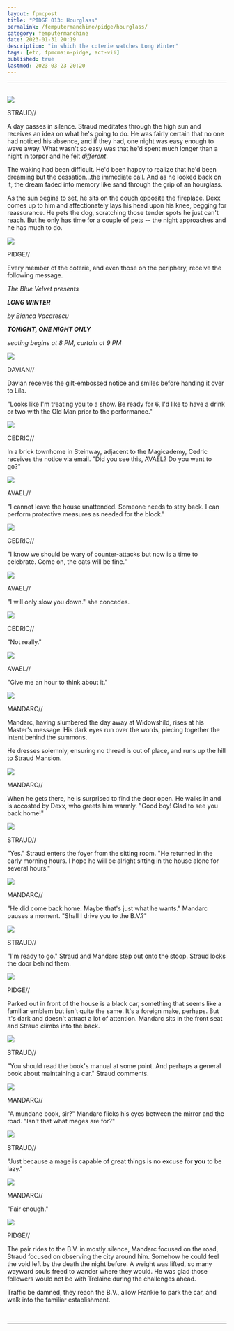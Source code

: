 ```yaml
---
layout: fpmcpost
title: "PIDGE 013: Hourglass"
permalink: /femputermanchine/pidge/hourglass/
category: femputermanchine
date: 2023-01-31 20:19
description: "in which the coterie watches Long Winter"
tags: [etc, fpmcmain-pidge, act-vii]
published: true
lastmod: 2023-03-23 20:20
---
```

[//]: # (  3/03/23  -added)

*****
<BR>
<div class="chat-box">
<img src="{{ site.url }}/assets/tb/straud2.jpg" class="chat-portrait" />
<p class="ppl-sez">STRAUD//</p>
<p class="ppl-sez">A day passes in silence. Straud meditates through the high sun and receives an idea on what he's going to do. He was fairly certain that no one had noticed his absence, and if they had, one night was easy enough to wave away. What wasn't so easy was that he'd spent much longer than a night in torpor and he felt <i>different</i>. </p>
<p class="ppl-sez">The waking had been difficult. He'd been happy to realize that he'd been dreaming but the cessation...the immediate call. And as he looked back on it, the dream faded into memory like sand through the grip of an hourglass. </p>
<p class="ppl-sez">As the sun begins to set, he sits on the couch opposite the fireplace. Dexx comes up to him and affectionately lays his head upon his knee, begging for reassurance. He pets the dog, scratching those tender spots he just can't reach. But he only has time for a couple of pets -- the night approaches and he has much to do.</p>
</div>

<div class="chat-box">
<img src="{{ site.url }}/assets/tb/pidge.jpg" class="chat-portrait" />
<p class="ppl-sez">PIDGE//</p>
<p class="ppl-sez">Every member of the coterie, and even those on the periphery, receive the following message.</p>
<p class="ppl-sez"><i>The Blue Velvet presents</i></p>
<p class="ppl-sez"><i><b>LONG WINTER</i></b></p>
<p class="ppl-sez"><i>by Bianca Vacarescu</i></p>
<p class="ppl-sez"><i><b>TONIGHT, ONE NIGHT ONLY</i></b></p>
<p class="ppl-sez"><i>seating begins at 8 PM, curtain at 9 PM</i></p>
</div>

<div class="chat-box">
<img src="{{ site.url }}/assets/tb/davian.jpg" class="chat-portrait" />
<p class="ppl-sez">DAVIAN//</p>
<p class="ppl-sez">Davian receives the gilt-embossed notice and smiles before handing it over to Lila. </p>
<p class="ppl-sez">"Looks like I'm treating you to a show. Be ready for 6, I'd like to have a drink or two with the Old Man prior to the performance."</p>
</div>

<div class="chat-box">
<img src="{{ site.url }}/assets/tb/cedric.jpg" class="chat-portrait" />
<p class="ppl-sez">CEDRIC//</p>
<p class="ppl-sez">In a brick townhome in Steinway, adjacent to the Magicademy, Cedric receives the notice via email. "Did you see this, AVAEL? Do you want to go?"</p>
</div>

<div class="chat-box">
<img src="{{ site.url }}/assets/tb/avael-finetb.jpg" class="chat-portrait" />
<p class="ppl-sez">AVAEL//</p>
<p class="ppl-sez">"I cannot leave the house unattended. Someone needs to stay back. I can perform protective measures as needed for the block."</p>
</div>

<div class="chat-box">
<img src="{{ site.url }}/assets/tb/cedric.jpg" class="chat-portrait" />
<p class="ppl-sez">CEDRIC//</p>
<p class="ppl-sez">"I know we should be wary of counter-attacks but now is a time to celebrate. Come on, the cats will be fine."</p>
</div>

<div class="chat-box">
<img src="{{ site.url }}/assets/tb/avael-finetb.jpg" class="chat-portrait" />
<p class="ppl-sez">AVAEL//</p>
<p class="ppl-sez">"I will only slow you down." she concedes.</p>
</div>

<div class="chat-box">
<img src="{{ site.url }}/assets/tb/cedric.jpg" class="chat-portrait" />
<p class="ppl-sez">CEDRIC//</p>
<p class="ppl-sez">"Not really." </p>
</div>

<div class="chat-box">
<img src="{{ site.url }}/assets/tb/avael-finetb.jpg" class="chat-portrait" />
<p class="ppl-sez">AVAEL//</p>
<p class="ppl-sez">"Give me an hour to think about it."</p>
</div>

<div class="chat-box">
<img src="{{ site.url }}/assets/tb/mandarc-fine-tb.jpg" class="chat-portrait" />
<p class="ppl-sez">MANDARC//</p>
<p class="ppl-sez">Mandarc, having slumbered the day away at Widowshild, rises at his Master's message. His dark eyes run over the words, piecing together the intent behind the summons.</p>
<p class="ppl-sez">He dresses solemnly, ensuring no thread is out of place, and runs up the hill to Straud Mansion.</p>
</div>

<div class="chat-box">
<img src="{{ site.url }}/assets/tb/mandarc-fine-tb.jpg" class="chat-portrait" />
<p class="ppl-sez">MANDARC//</p>
<p class="ppl-sez">When he gets there, he is surprised to find the door open. He walks in and is accosted by Dexx, who greets him warmly. "Good boy! Glad to see you back home!"</p>
</div>

<div class="chat-box">
<img src="{{ site.url }}/assets/tb/straud2.jpg" class="chat-portrait" />
<p class="ppl-sez">STRAUD//</p>
<p class="ppl-sez">"Yes." Straud enters the foyer from the sitting room. "He returned in the early morning hours. I hope he will be alright sitting in the house alone for several hours."</p>
</div>

<div class="chat-box">
<img src="{{ site.url }}/assets/tb/mandarc-fine-tb.jpg" class="chat-portrait" />
<p class="ppl-sez">MANDARC//</p>
<p class="ppl-sez">"He did come back home. Maybe that's just what he wants." Mandarc pauses a moment. "Shall I drive you to the B.V.?"</p>
</div>

<div class="chat-box">
<img src="{{ site.url }}/assets/tb/straud2.jpg" class="chat-portrait" />
<p class="ppl-sez">STRAUD//</p>
<p class="ppl-sez">"I'm ready to go." Straud and Mandarc step out onto the stoop. Straud locks the door behind them. </p>
</div>

<div class="chat-box">
<img src="{{ site.url }}/assets/tb/pidge.jpg" class="chat-portrait" />
<p class="ppl-sez">PIDGE//</p>
<p class="ppl-sez">Parked out in front of the house is a black car, something that seems like a familiar emblem but isn't quite the same. It's a foreign make, perhaps. But it's dark and doesn't attract a lot of attention. Mandarc sits in the front seat and Straud climbs into the back.</p>
</div>

<div class="chat-box">
<img src="{{ site.url }}/assets/tb/straud2.jpg" class="chat-portrait" />
<p class="ppl-sez">STRAUD//</p>
<p class="ppl-sez">"You should read the book's manual at some point. And perhaps a general book about maintaining a car." Straud comments.</p>
</div>

<div class="chat-box">
<img src="{{ site.url }}/assets/tb/mandarc-fine-tb.jpg" class="chat-portrait" />
<p class="ppl-sez">MANDARC//</p>
<p class="ppl-sez">"A mundane book, sir?" Mandarc flicks his eyes between the mirror and the road. "Isn't that what mages are for?"</p>
</div>

<div class="chat-box">
<img src="{{ site.url }}/assets/tb/straud2.jpg" class="chat-portrait" />
<p class="ppl-sez">STRAUD//</p>
<p class="ppl-sez">"Just because a mage is capable of great things is no excuse for <b>you</b> to be lazy."</p>
</div>

<div class="chat-box">
<img src="{{ site.url }}/assets/tb/mandarc-fine-tb.jpg" class="chat-portrait" />
<p class="ppl-sez">MANDARC//</p>
<p class="ppl-sez">"Fair enough."</p>
</div>

<div class="chat-box">
<img src="{{ site.url }}/assets/tb/pidge.jpg" class="chat-portrait" />
<p class="ppl-sez">PIDGE//</p>
<p class="ppl-sez">The pair rides to the B.V. in mostly silence, Mandarc focused on the road, Straud focused on observing the city around him. Somehow he could feel the void left by the death the night before. A weight was lifted, so many wayward souls freed to wander where they would. He was glad those followers would not be with Trelaine during the challenges ahead.</p>
<p class="ppl-sez">Traffic be damned, they reach the B.V., allow Frankie to park the car, and walk into the familiar establishment.</p>
</div>
<br>

*****
